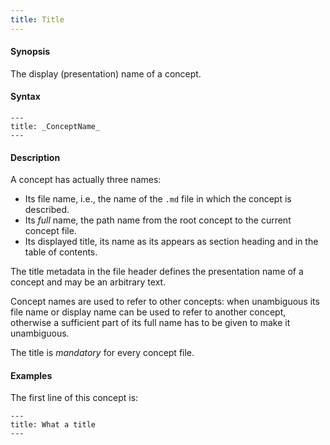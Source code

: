```yaml
---
title: Title
---
```


#### Synopsis

The display (presentation) name of a concept.

#### Syntax

```
---
title: _ConceptName_
---
```

#### Description

A concept has actually three names:

* Its file name, i.e., the name of the `.md` file in which the concept is described.
* Its _full_ name, the path name from the root concept to the current concept file.
* Its displayed title, its name  as its appears as section heading and in the table of contents.

The title metadata in the file header defines the presentation name of a concept and may be an arbitrary text. 

Concept names are used to refer to other concepts: when unambiguous its file name or display name can be used to refer to another concept, otherwise a sufficient part of its full name has to be given to make it unambiguous.

The title is *mandatory* for every concept file.

#### Examples

The first line of this concept is:

``````
---
title: What a title
---
``````




